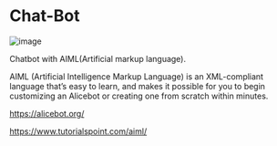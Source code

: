 # Chat-Bot  
![image](https://user-images.githubusercontent.com/72120614/99478608-8b184480-2909-11eb-9e30-4625c9eba312.png)


Chatbot with AIML(Artificial markup language).

AIML (Artificial Intelligence Markup Language) is an XML-compliant language that’s easy to learn, and makes it possible for you to begin customizing an Alicebot or creating one from scratch within minutes.

https://alicebot.org/

https://www.tutorialspoint.com/aiml/
